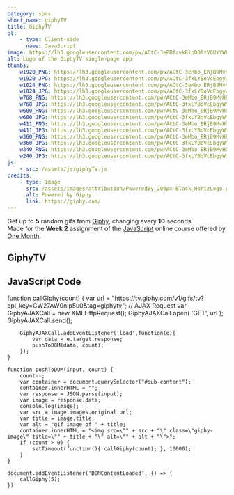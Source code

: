 ```yaml
---
category: spas
short_name: giphyTV
title: GiphyTV
pl:
    - type: Client-side
      name: JavaScript
image: https://lh3.googleusercontent.com/pw/ACtC-3eFBfzvkRloD0lzVGUYYWFcL5TY_mzRQe8eIg1FsNXONUjZgGtXOzRGzYqtp3ISmLWZ301qNzpdslltmp1JJqul5FFdJSQbsXMxofiUL4-6NnnSvahT4IO_2EEsbZwTGnGgOPoDeo4Ssnbw4BdwRKmW=w1200-h630-no?authuser=0
alt: Logo of the GiphyTV single-page app
thumbs:
    w1920_PNG: https://lh3.googleusercontent.com/pw/ACtC-3eMbo_ERjB9MvHheOI0J-lB6pX0b7HMJmZAy4_u7Kipobt4zHCf2IOUestwqr4LWy3pWLc-Is0tGEn2DtGKo4RwhwuRplPETyrmfqR9_hhBPCAFMhxnuV5CMV8EuPI0KiKETmbfgCM2QyPKGaQd27DM=w355
    w1920_JPG: https://lh3.googleusercontent.com/pw/ACtC-3fxLYBoVcEbgyWMSX5RNTRrhg95NUyO0u6G_rOQCycqMgiOQBrIStdEEU7lV1_yT3UZVDrYdZd6KTuc4j06FwBxWn_erP8yMjpSmdhUtQ_5ZDujQOPaRM5iDbG6GD2dPQ_VFsTggdgLwhiiMIKAS3Sm=w355
    w1024_PNG: https://lh3.googleusercontent.com/pw/ACtC-3eMbo_ERjB9MvHheOI0J-lB6pX0b7HMJmZAy4_u7Kipobt4zHCf2IOUestwqr4LWy3pWLc-Is0tGEn2DtGKo4RwhwuRplPETyrmfqR9_hhBPCAFMhxnuV5CMV8EuPI0KiKETmbfgCM2QyPKGaQd27DM=w284
    w1024_JPG: https://lh3.googleusercontent.com/pw/ACtC-3fxLYBoVcEbgyWMSX5RNTRrhg95NUyO0u6G_rOQCycqMgiOQBrIStdEEU7lV1_yT3UZVDrYdZd6KTuc4j06FwBxWn_erP8yMjpSmdhUtQ_5ZDujQOPaRM5iDbG6GD2dPQ_VFsTggdgLwhiiMIKAS3Sm=w284
    w768_PNG: https://lh3.googleusercontent.com/pw/ACtC-3eMbo_ERjB9MvHheOI0J-lB6pX0b7HMJmZAy4_u7Kipobt4zHCf2IOUestwqr4LWy3pWLc-Is0tGEn2DtGKo4RwhwuRplPETyrmfqR9_hhBPCAFMhxnuV5CMV8EuPI0KiKETmbfgCM2QyPKGaQd27DM=w213
    w768_JPG: https://lh3.googleusercontent.com/pw/ACtC-3fxLYBoVcEbgyWMSX5RNTRrhg95NUyO0u6G_rOQCycqMgiOQBrIStdEEU7lV1_yT3UZVDrYdZd6KTuc4j06FwBxWn_erP8yMjpSmdhUtQ_5ZDujQOPaRM5iDbG6GD2dPQ_VFsTggdgLwhiiMIKAS3Sm=w213
    w600_PNG: https://lh3.googleusercontent.com/pw/ACtC-3eMbo_ERjB9MvHheOI0J-lB6pX0b7HMJmZAy4_u7Kipobt4zHCf2IOUestwqr4LWy3pWLc-Is0tGEn2DtGKo4RwhwuRplPETyrmfqR9_hhBPCAFMhxnuV5CMV8EuPI0KiKETmbfgCM2QyPKGaQd27DM=w166
    w600_JPG: https://lh3.googleusercontent.com/pw/ACtC-3fxLYBoVcEbgyWMSX5RNTRrhg95NUyO0u6G_rOQCycqMgiOQBrIStdEEU7lV1_yT3UZVDrYdZd6KTuc4j06FwBxWn_erP8yMjpSmdhUtQ_5ZDujQOPaRM5iDbG6GD2dPQ_VFsTggdgLwhiiMIKAS3Sm=w166
    w411_PNG: https://lh3.googleusercontent.com/pw/ACtC-3eMbo_ERjB9MvHheOI0J-lB6pX0b7HMJmZAy4_u7Kipobt4zHCf2IOUestwqr4LWy3pWLc-Is0tGEn2DtGKo4RwhwuRplPETyrmfqR9_hhBPCAFMhxnuV5CMV8EuPI0KiKETmbfgCM2QyPKGaQd27DM=w114
    w411_JPG: https://lh3.googleusercontent.com/pw/ACtC-3fxLYBoVcEbgyWMSX5RNTRrhg95NUyO0u6G_rOQCycqMgiOQBrIStdEEU7lV1_yT3UZVDrYdZd6KTuc4j06FwBxWn_erP8yMjpSmdhUtQ_5ZDujQOPaRM5iDbG6GD2dPQ_VFsTggdgLwhiiMIKAS3Sm=w114
    w360_PNG: https://lh3.googleusercontent.com/pw/ACtC-3eMbo_ERjB9MvHheOI0J-lB6pX0b7HMJmZAy4_u7Kipobt4zHCf2IOUestwqr4LWy3pWLc-Is0tGEn2DtGKo4RwhwuRplPETyrmfqR9_hhBPCAFMhxnuV5CMV8EuPI0KiKETmbfgCM2QyPKGaQd27DM=w100
    w360_JPG: https://lh3.googleusercontent.com/pw/ACtC-3fxLYBoVcEbgyWMSX5RNTRrhg95NUyO0u6G_rOQCycqMgiOQBrIStdEEU7lV1_yT3UZVDrYdZd6KTuc4j06FwBxWn_erP8yMjpSmdhUtQ_5ZDujQOPaRM5iDbG6GD2dPQ_VFsTggdgLwhiiMIKAS3Sm=w100
    w240_PNG: https://lh3.googleusercontent.com/pw/ACtC-3eMbo_ERjB9MvHheOI0J-lB6pX0b7HMJmZAy4_u7Kipobt4zHCf2IOUestwqr4LWy3pWLc-Is0tGEn2DtGKo4RwhwuRplPETyrmfqR9_hhBPCAFMhxnuV5CMV8EuPI0KiKETmbfgCM2QyPKGaQd27DM=w66
    w240_JPG: https://lh3.googleusercontent.com/pw/ACtC-3fxLYBoVcEbgyWMSX5RNTRrhg95NUyO0u6G_rOQCycqMgiOQBrIStdEEU7lV1_yT3UZVDrYdZd6KTuc4j06FwBxWn_erP8yMjpSmdhUtQ_5ZDujQOPaRM5iDbG6GD2dPQ_VFsTggdgLwhiiMIKAS3Sm=w66
js:
    - src: /assets/js/giphyTV.js
credits:
    - type: Image
      src: /assets/images/attribution/PoweredBy_200px-Black_HorizLogo.png
      alt: Powered by Giphy
      link: https://giphy.com/
---
```

Get up to **5** random gifs from [Giphy](https://giphy.com/), changing every **10** seconds.  
Made for the **Week 2** assignment of the [JavaScript](https://onemonth.com/courses/javascript) online course offered by [One Month](https://onemonth.com/).

<h2 class="my-4">GiphyTV</h2>

<div id="sub-content"></div>



<h2 class="my-4">JavaScript Code</h2>
    function callGiphy(count) {
        var url = "https://tv.giphy.com/v1/gifs/tv?api_key=CW27AW0nlp5u0&tag=giphytv";
        // AJAX Request
        var GiphyAJAXCall = new XMLHttpRequest();
        GiphyAJAXCall.open( 'GET', url );
        GiphyAJAXCall.send();

        GiphyAJAXCall.addEventListener('load',function(e){
            var data = e.target.response;
            pushToDOM(data, count);
        });
    }

    function pushToDOM(input, count) {
        count--;
        var container = document.querySelector("#sub-content");
        container.innerHTML = "";
        var response = JSON.parse(input);
        var image = response.data;
        console.log(image);
        var src = image.images.original.url;
        var title = image.title;
        var alt = "gif image of " + title;
        container.innerHTML = "<img src=\"" + src + "\" class=\"giphy-image\" title=\"" + title + "\" alt=\"" + alt + "\">";
        if (count > 0) {
            setTimeout(function(){ callGiphy(count); }, 10000);
        }
    }

    document.addEventListener('DOMContentLoaded', () => {
        callGiphy(5);
    })
